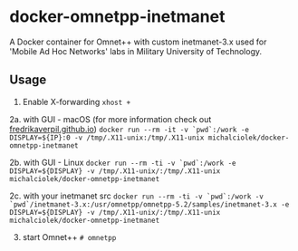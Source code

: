 # docker-omnetpp-inetmanet

A Docker container for Omnet++ with custom inetmanet-3.x used for 'Mobile Ad Hoc Networks' labs in Military University of Technology.

## Usage

1. Enable X-forwarding
```xhost +```

2a. with GUI - macOS (for more information check out [fredrikaverpil.github.io](https://fredrikaverpil.github.io/2016/07/31/docker-for-mac-and-gui-applications/))
```docker run --rm -it -v `pwd`:/work -e DISPLAY=${IP}:0 -v /tmp/.X11-unix:/tmp/.X11-unix michalciolek/docker-omnetpp-inetmanet```

2b. with GUI - Linux
```docker run --rm -ti -v `pwd`:/work -e DISPLAY=${DISPLAY} -v /tmp/.X11-unix/:/tmp/.X11-unix michalciolek/docker-omnetpp-inetmanet```

2c. with your inetmanet src
```docker run --rm -ti -v `pwd`:/work -v `pwd`/inetmanet-3.x:/usr/omnetpp/omnetpp-5.2/samples/inetmanet-3.x -e DISPLAY=${DISPLAY} -v /tmp/.X11-unix/:/tmp/.X11-unix michalciolek/docker-omnetpp-inetmanet```

3. start Omnet++
```# omnetpp```
